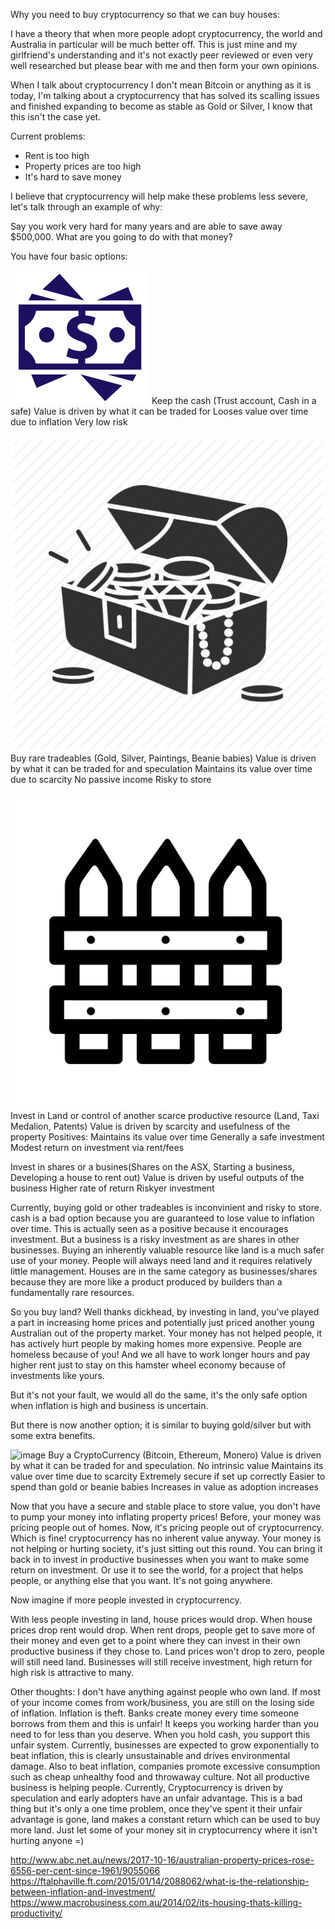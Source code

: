 Why you need to buy cryptocurrency so that we can buy houses:

I have a theory that when more people adopt cryptocurrency, the world and Australia in particular will be much better off. This is just mine and my girlfriend's understanding and it's not exactly peer reviewed or even very well researched but please bear with me and then form your own opinions.

When I talk about cryptocurrency I don't mean Bitcoin or anything as it is today, I'm talking about a cryptocurrency that has solved its scalling issues and finished expanding to become as stable as Gold or Silver, I know that this isn't the case yet.

Current problems:

* Rent is too high
* Property prices are too high
* It's hard to save money

I believe that cryptocurrency will help make these problems less severe, let's talk through an example of why:

Say you work very hard for many years and are able to save away $500,000. What are you going to do with that money?

You have four basic options:

![image](img/why-cryptocurrency-is-good-for-us/cash.png?raw=true)
Keep the cash (Trust account, Cash in a safe)
Value is driven by what it can be traded for
Looses value over time due to inflation
Very low risk

![image](img/why-cryptocurrency-is-good-for-us/treasure.png?raw=true)
Buy rare tradeables (Gold, Silver, Paintings, Beanie babies)
Value is driven by what it can be traded for and speculation
Maintains its value over time due to scarcity
No passive income
Risky to store


![image](img/why-cryptocurrency-is-good-for-us/fences.png?raw=true)
Invest in Land or control of another scarce productive resource (Land, Taxi Medalion, Patents)
Value is driven by scarcity and usefulness of the property
Positives: 
Maintains its value over time
Generally a safe investment
Modest return on investment via rent/fees

Invest in shares or a busines(Shares on the ASX, Starting a business, Developing a house to rent out)
Value is driven by useful outputs of the business
Higher rate of return
Riskyer investment

Currently, buying gold or other tradeables is inconvinient and risky to store. cash is a bad option because you are guaranteed to lose value to inflation over time. This is actually seen as a positive because it encourages investment. But a business is a risky investment as are shares in other businesses. Buying an inherently valuable resource like land is a much safer use of your money. People will always need land and it requires relatively little management. Houses are in the same category as businesses/shares because they are more like a product produced by builders than a fundamentally rare resources.

So you buy land? Well thanks dickhead, by investing in land, you've played a part in increasing home prices and potentially just priced another young Australian out of the property market. Your money has not helped people, it has actively hurt people by making homes more expensive. People are homeless because of you! And we all have to work longer hours and pay higher rent just to stay on this hamster wheel economy because of investments like yours. 

But it's not your fault, we would all do the same, it's the only safe option when inflation is high and business is uncertain. 

But there is now another option; it is similar to buying gold/silver but with some extra benefits.

![image](img/why-cryptocurrency-is-good-for-us/cryptos.png?raw=true)
Buy a CryptoCurrency (Bitcoin, Ethereum, Monero)
Value is driven by what it can be traded for and speculation.
No intrinsic value
Maintains its value over time due to scarcity
Extremely secure if set up correctly
Easier to spend than gold or beanie babies
Increases in value as adoption increases


Now that you have a secure and stable place to store value, you don't have to pump your money into inflating property prices! Before, your money was pricing people out of homes. Now, it's pricing people out of cryptocurrency. Which is fine! cryptocurrency has no inherent value anyway. Your money is not helping or hurting society, it's just sitting out this round. You can bring it back in to invest in productive businesses when you want to make some return on investment. Or use it to see the world, for a project that helps people, or anything else that you want. It's not going anywhere. 

Now imagine if more people invested in cryptocurrency.

With less people investing in land, house prices would drop.
When house prices drop rent would drop.
When rent drops, people get to save more of their money and even get to a point where they can invest in their own productive business if they chose to.
Land prices won't drop to zero, people will still need land.
Businesses will still receive investment, high return for high risk is attractive to many.

Other thoughts:
I don't have anything against people who own land. If most of your income comes from work/business, you are still on the losing side of inflation.
Inflation is theft. Banks create money every time someone borrows from them and this is unfair! It keeps you working harder than you need to for less than you deserve. When you hold cash, you support this unfair system.
Currently, businesses are expected to grow exponentially to beat inflation, this is clearly unsustainable and drives environmental damage. 
Also to beat inflation, companies promote excessive consumption such as cheap unhealthy food and throwaway culture. Not all productive business is helping people.
Currently, Cryptocurrency is driven by speculation and early adopters have an unfair advantage. This is a bad thing but it's only a one time problem, once they've spent it their unfair advantage is gone, land makes a constant return which can be used to buy more land.
Just let some of your money sit in cryptocurrency where it isn't hurting anyone =)

http://www.abc.net.au/news/2017-10-16/australian-property-prices-rose-6556-per-cent-since-1961/9055066
https://ftalphaville.ft.com/2015/01/14/2088062/what-is-the-relationship-between-inflation-and-investment/
https://www.macrobusiness.com.au/2014/02/its-housing-thats-killing-productivity/



